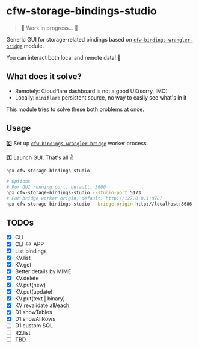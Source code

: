 # cfw-storage-bindings-studio

> 🚧 Work in progress... 👷

Generic GUI for storage-related bindings based on [`cfw-bindings-wrangler-bridge`](https://github.com/leaysgur/cfw-bindings-wrangler-bridge) module.

You can interact both local and remote data! 🧙

## What does it solve?

- Remotely: Cloudflare dashboard is not a good UX(sorry, IMO)
- Locally: `miniflare` persistent source, no way to easily see what's in it

This module tries to solve these both problems at once.

## Usage

0️⃣ Set up [`cfw-bindings-wrangler-bridge`](https://github.com/leaysgur/cfw-bindings-wrangler-bridge) worker process.

1️⃣ Launch GUI. That's all ✌️

```sh
npx cfw-storage-bindings-studio

# Options
# For GUI running port, default: 3000
npx cfw-storage-bindings-studio --studio-port 5173
# For bridge worker origin, default: http://127.0.0.1:8787
npx cfw-storage-bindings-studio --bridge-origin http://localhost:8686
```

## TODOs

- [x] CLI
- [x] CLI <-> APP
- [x] List bindings
- [x] KV.list
- [x] KV.get
- [x] Better details by MIME
- [x] KV.delete
- [x] KV.put(new)
- [x] KV.put(update)
- [x] KV.put(text | binary)
- [x] KV revalidate all/each
- [x] D1.showTables
- [x] D1.showAllRows
- [ ] D1 custom SQL
- [ ] R2.list
- [ ] TBD...
